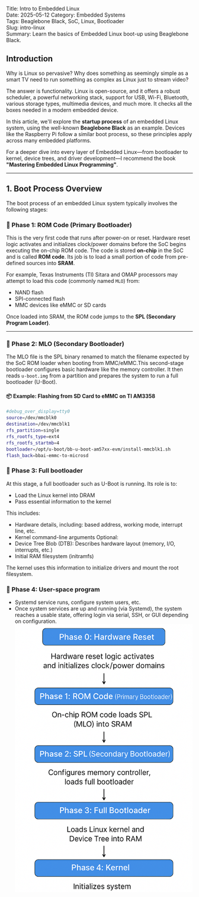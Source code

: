 Title: Intro to Embedded Linux  
Date: 2025-05-12 
Category: Embedded Systems  
Tags: Beaglebone Black, SoC, Linux, Bootloader  
Slug: intro-linux  
Summary: Learn the basics of Embedded Linux boot-up using Beaglebone Black.
<!-- PELICAN_END_SUMMARY -->

## Introduction

Why is Linux so pervasive? Why does something as seemingly simple as a smart TV need to run something as complex as Linux just to stream video?

The answer is functionality. Linux is open-source, and it offers a robust scheduler, a powerful networking stack, support for USB, Wi-Fi, Bluetooth, various storage types, multimedia devices, and much more. It checks all the boxes needed in a modern embedded device.

In this article, we'll explore the **startup process** of an embedded Linux system, using the well-known **Beaglebone Black** as an example. Devices like the Raspberry Pi follow a similar boot process, so these principles apply across many embedded platforms.

For a deeper dive into every layer of Embedded Linux—from bootloader to kernel, device trees, and driver development—I recommend the book **"Mastering Embedded Linux Programming"**.

---

## 1. Boot Process Overview

The boot process of an embedded Linux system typically involves the following stages:

### 🔹 Phase 1: ROM Code (Primary Bootloader)

This is the very first code that runs after power-on or reset. Hardware reset logic activates and initializes clock/power domains before the SoC begins executing the on-chip ROM code. The code is stored **on-chip** in the SoC and is called **ROM code**. Its job is to load a small portion of code from pre-defined sources into **SRAM**.

For example, Texas Instruments (TI) Sitara and OMAP processors may attempt to load this code (commonly named `MLO`) from:

- NAND flash
- SPI-connected flash
- MMC devices like eMMC or SD cards

Once loaded into SRAM, the ROM code jumps to the **SPL (Secondary Program Loader)**.

---

### 🔹 Phase 2: MLO (Secondary Bootloader)
The MLO file is the SPL binary renamed to match the filename expected by the SoC ROM loader when booting from MMC/eMMC.This second-stage bootloader configures basic hardware like the memory controller. It then reads `u-boot.img` from a partition and prepares the system to run a full bootloader (U-Boot).

#### 📦 Example: Flashing from SD Card to eMMC on TI AM3358

```bash
#debug_over_display=tty0
source=/dev/mmcblk0
destination=/dev/mmcblk1
rfs_partition=single
rfs_rootfs_type=ext4
rfs_rootfs_startmb=4
bootloader=/opt/u-boot/bb-u-boot-am57xx-evm/install-mmcblk1.sh
flash_back=bbai-emmc-to-microsd
```
### 🔹 Phase 3: Full bootloader
At this stage, a full bootloader such as U-Boot is running. Its role is to:
- Load the Linux kernel into DRAM
- Pass essential information to the kernel

This includes:
- Hardware details, including: based address, working mode, interrupt line, etc.
- Kernel command-line arguments
Optional:
- Device Tree Blob (DTB): Describes hardware layout (memory, I/O, interrupts, etc.)
- Initial RAM filesystem (initramfs)

The kernel uses this information to initialize drivers and mount the root filesystem.

### 🔹 Phase 4: User-space program
- Systemd service runs, configure system users, etc.
- Once system services are up and running (via Systemd), the system reaches a usable state, offering login via serial, SSH, or GUI depending on configuration.
![Sequence](/images/embedded/boot.png)
